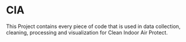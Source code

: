 # CIA
This Project contains every piece of code that is used in data collection, cleaning, processing and visualization for Clean Indoor Air Protect. 
